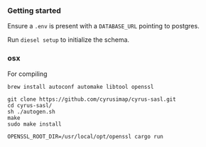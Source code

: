 ### Getting started
Ensure a `.env` is present with a `DATABASE_URL` pointing to postgres.

Run `diesel setup` to initialize the schema.

### osx
For compiling
```
brew install autoconf automake libtool openssl

git clone https://github.com/cyrusimap/cyrus-sasl.git
cd cyrus-sasl/
sh ./autogen.sh
make
sudo make install

OPENSSL_ROOT_DIR=/usr/local/opt/openssl cargo run
```

